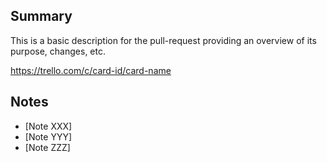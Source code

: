 ## Summary

This is a basic description for the pull-request providing an overview of its purpose, changes, etc.

https://trello.com/c/card-id/card-name

## Notes

- [Note XXX]
- [Note YYY]
- [Note ZZZ]
